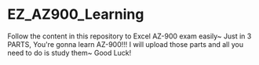 # EZ_AZ900_Learning
Follow the content in this repository to Excel AZ-900 exam easily~
Just in 3 PARTS, You're gonna learn AZ-900!!!
I will upload those parts and all you need to do is study them~ Good Luck!
